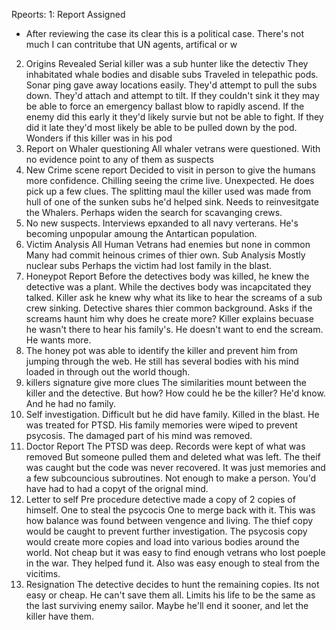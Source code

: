 
Rpeorts:
1: Report Assigned
* After reviewing the case its clear this is a political case. There's not much I can contritube that UN agents, artifical or w
2. Origins Revealed
  Serial killer was a sub hunter like the detectiv
  They inhabitated whale bodies and disable subs
    Traveled in telepathic pods. Sonar ping gave away locations easily.
    They'd attempt to pull the subs down. 
    They'd attach and attempt to tilt. 
    If they couldn't sink it they may be able to force an emergency ballast blow to rapidly ascend. If the enemy did this early it they'd likely survie but not be able to fight.
    If they did it late they'd most likely be able to be pulled down by the pod.
  Wonders if this killer was in his pod
3. Report on Whaler questioning
  All whaler vetrans were questioned. With no evidence point to any of them as suspects
4. New Crime scene report
  Decided to visit in person to give the humans more confidence. 
  Chilling seeing the crime live. Unexpected.
  He does pick up a few clues. The splitting maul the killer used was made from hull of one of the sunken subs he'd helped sink.
  Needs to reinvesitgate the Whalers. Perhaps widen the search for scavanging crews.
5. No new suspects. Interviews epxanded to all navy verterans. He's becoming unpopular amoung the Antartican population.
6. Victim Analysis
  All Human Vetrans had enemies but none in common
  Many had commit heinous crimes of thier own. 
  Sub Analysis
    Mostly nuclear subs
    Perhaps the victim had lost family in the blast.
7. Honeypot Report
  Before the detectives body was killed, he knew the detective was a plant. While the dectives body was incapcitated they talked. Killer ask he knew why what its like to hear the screams of a sub crew sinking. Detective shares thier common background. Asks if the screams haunt him why does he create more? Killer explains becuase he wasn't there to hear his family's. He doesn't want to end the scream. He wants more. 
8. The honey pot was able to identify the killer and prevent him from jumping through the web. He still has several bodies with his mind loaded in through out the world though. 
9. killers signature give more clues
  The similarities mount between the killer and the detective. But how? How could he be the killer? He'd know. And he had no family.
10. Self investigation. 
  Difficult but he did have family. Killed in the blast.
  He was treated for PTSD. His family memories were wiped to prevent psycosis. The damaged part of his mind was removed. 
11. Doctor Report
  The PTSD was deep. 
  Records were kept of what was removed
  But someone pulled them and deleted what was left. 
  The theif was caught but the code was never recovered. It was just memories and a few subcouncious subroutines. Not enough to make a person. You'd have had to had a copyt of the orignal mind.
12. Letter to self
  Pre procedure detective made a copy of 2 copies of himself. 
  One to steal the psycocis
  One to merge back with it.
  This was how balance was found between vengence and living.
  The thief copy would be caught to prevent further investigation. 
  The psycosis copy would create more copies and load into various bodies around the world. Not cheap but it was easy to find enough vetrans who lost poeple in the war. They helped fund it. Also was easy enough to steal from the vicitims.
13. Resignation
  The detective decides to hunt the remaining copies. Its not easy or cheap. He can't save them all. Limits his life to be the same as the last surviving enemy sailor. Maybe he'll end it sooner, and let the killer have them. 

